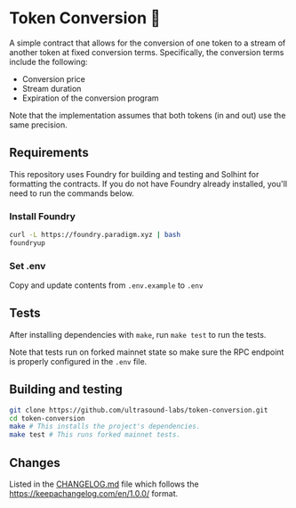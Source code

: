 # Token Conversion 💱

A simple contract that allows for the conversion of one token to a stream of another token at fixed conversion terms. Specifically, the conversion terms include the following:
- Conversion price
- Stream duration
- Expiration of the conversion program

Note that the implementation assumes that both tokens (in and out) use the same precision.

## Requirements
This repository uses Foundry for building and testing and Solhint for formatting the contracts.
If you do not have Foundry already installed, you'll need to run the commands below.

### Install Foundry
```sh
curl -L https://foundry.paradigm.xyz | bash
foundryup
```

### Set .env
Copy and update contents from `.env.example` to `.env`

## Tests

After installing dependencies with `make`, run `make test` to run the tests.

Note that tests run on forked mainnet state so make sure the RPC endpoint is properly configured in the `.env` file.

## Building and testing

```sh
git clone https://github.com/ultrasound-labs/token-conversion.git
cd token-conversion
make # This installs the project's dependencies.
make test # This runs forked mainnet tests.
```

## Changes

Listed in the [CHANGELOG.md](./CHANGELOG.md) file which follows the https://keepachangelog.com/en/1.0.0/ format. 
